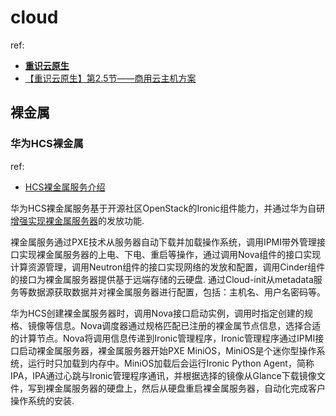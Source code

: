 # cloud
ref:
- [**重识云原生**](https://blog.csdn.net/junbaozi/article/details/123101731)
- [【重识云原生】第2.5节——商用云主机方案](https://www.jianshu.com/p/3d89e59c982b)

## 裸金属
### 华为HCS裸金属
ref:
- [HCS裸金属服务介绍](https://www.huoban.com/news/post/713.html)

华为HCS裸金属服务基于开源社区OpenStack的Ironic组件能力，并通过华为自研[增强实现裸金属服务器](https://bbs.huaweicloud.com/blogs/380724)的发放功能.

裸金属服务通过PXE技术从服务器自动下载并加载操作系统，调用IPMI带外管理接口实现裸金属服务器的上电、下电、重启等操作，通过调用Nova组件的接口实现计算资源管理，调用Neutron组件的接口实现网络的发放和配置，调用Cinder组件的接口为裸金属服务器提供基于远端存储的云硬盘. 通过Cloud-init从metadata服务等数据源获取数据并对裸金属服务器进行配置，包括：主机名、用户名密码等。

华为HCS创建裸金属服务器时，调用Nova接口启动实例，调用时指定创建的规格、镜像等信息。Nova调度器通过规格匹配已注册的裸金属节点信息，选择合适的计算节点。Nova将调用信息传递到Ironic管理程序，Ironic管理程序通过IPMI接口启动裸金属服务器，裸金属服务器开始PXE MiniOS，MiniOS是个迷你型操作系统，运行时只加载到内存中。MiniOS加载后会运行Ironic Python Agent，简称IPA，IPA通过心跳与Ironic管理程序通讯，并根据选择的镜像从Glance下载镜像文件，写到裸金属服务器的硬盘上，然后从硬盘重启裸金属服务器，自动化完成客户操作系统的安装.